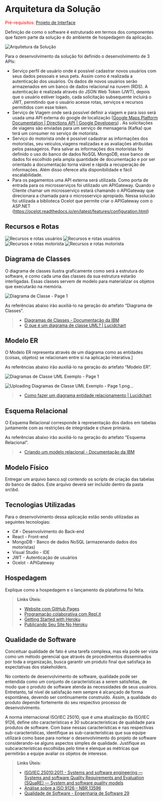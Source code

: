 # Arquitetura da Solução

<span style="color:red">Pré-requisitos: <a href="3-Projeto de Interface.md"> Projeto de Interface</a></span>

Definição de como o software é estruturado em termos dos componentes que fazem parte da solução e do ambiente de hospedagem da aplicação.

![Arquitetura da Solução](img/Pet_uber_drawio.png)

Para o desenvolvimento da solução foi definido o desenvolvimento de 3 APIs:
- Serviço perfil de usuário onde é possível cadastrar novos usuários com seus dados pessoais e seus pets. Assim como é realizada a autenticação dos usuários. Os dados de novos usuários serão armazenados em um banco de dados relacional na nuvem (RDS).  A autenticação é realizada através do JSON Web Token (JWT), depois que o usuário estiver logado, cada solicitação subsequente incluirá o JWT, permitindo que o usuário acesse rotas, serviços e recursos permitidos com esse token.
- Serviço de Viagem onde será possível definir a viagem e para isso será usada uma API externa do google de localização ([Google Maps Platform Documentation  |  Directions API  |  Google Developers](https://developers.google.com/maps/documentation/directions)) . As solicitações de viagens são enviadas para um serviço de mensageria (Kafka) que terá um consumer no serviço de motorista.
- Serviço do motorista onde é possível cadastrar as informações dos motoristas, seu veículos,viagens realizadas e as avaliações atribuídas pelos passageiros. Para salvar as informações dos motoristas foi definido o uso do banco de dados NoSQL MongoDB, esse banco de dados foi escolhido pela ampla quantidade de documentação e por ser orientado a documentação torna viável e rápida a recuperação de informações. Além disso oferece alta disponibilidade e fácil escalabilidade.
- Para os pagamentos uma API externa será utilizada.
Como porta de entrada para os microsserviços foi utilizado um APIGateway. Quando o Cliente chamar um microsserviço estará chamando o APIGateway que direcionara a chamada para o microsserviço apropiado. Nessa solucão foi utilizada a biblioteca Ocelot que permite criar o APIGateway com o ASP.NET (https://ocelot.readthedocs.io/en/latest/features/configuration.html)

## Recursos e Rotas
![Recursos e rotas usuários](img/swagger_usuario_1.PNG)
![Recursos e rotas usuários](img/swagger_usuario_2.PNG)
![Recursos e rotas motorista](img/swagger_motorista_1.PNG)
![Recursos e rotas motorista](img/swagger_motorista_2.PNG)
## Diagrama de Classes

O diagrama de classes ilustra graficamente como será a estrutura do software, e como cada uma das classes da sua estrutura estarão interligadas. Essas classes servem de modelo para materializar os objetos que executarão na memória.

![Diagrama de Classe - Page 1](https://user-images.githubusercontent.com/81395957/196066793-85ad2716-3dbf-49dc-8f70-a60558837cbc.png)


As referências abaixo irão auxiliá-lo na geração do artefato “Diagrama de Classes”.

> - [Diagramas de Classes - Documentação da IBM](https://www.ibm.com/docs/pt-br/rational-soft-arch/9.6.1?topic=diagrams-class)
> - [O que é um diagrama de classe UML? | Lucidchart](https://www.lucidchart.com/pages/pt/o-que-e-diagrama-de-classe-uml)



## Modelo ER

O Modelo ER representa através de um diagrama como as entidades (coisas, objetos) se relacionam entre si na aplicação interativa.]

As referências abaixo irão auxiliá-lo na geração do artefato “Modelo ER”.

![Diagramas de Classe UML Exemplo - Page 1](https://user-images.githubusercontent.com/81395957/196066778-e7a547ca-3ca7-4470-b19f-1b2836ba0653.png)


![Uploading Diagramas de Classe UML Exemplo - Page 1.png…]()



> - [Como fazer um diagrama entidade relacionamento | Lucidchart](https://www.lucidchart.com/pages/pt/como-fazer-um-diagrama-entidade-relacionamento)

## Esquema Relacional

O Esquema Relacional corresponde à representação dos dados em tabelas juntamente com as restrições de integridade e chave primária.
 
As referências abaixo irão auxiliá-lo na geração do artefato “Esquema Relacional”.

> - [Criando um modelo relacional - Documentação da IBM](https://www.ibm.com/docs/pt-br/cognos-analytics/10.2.2?topic=designer-creating-relational-model)

## Modelo Físico

Entregar um arquivo banco.sql contendo os scripts de criação das tabelas do banco de dados. Este arquivo deverá ser incluído dentro da pasta src\bd.

## Tecnologias Utilizadas

Para o desenvolvimento dessa aplicação estão sendo utilizadas as seguintes tecnologias:

- C# - Desenvolvimento do Back-end
- React - Front-end
- MongoDB - Banco de dados NoSQL (armazenando dados dos motoristas)
- Visual Studio - IDE
- JWT - Autenticação de usuários 
- Ocelot - APIGateway


## Hospedagem

Explique como a hospedagem e o lançamento da plataforma foi feita.

> **Links Úteis**:
>
> - [Website com GitHub Pages](https://pages.github.com/)
> - [Programação colaborativa com Repl.it](https://repl.it/)
> - [Getting Started with Heroku](https://devcenter.heroku.com/start)
> - [Publicando Seu Site No Heroku](http://pythonclub.com.br/publicando-seu-hello-world-no-heroku.html)

## Qualidade de Software

Conceituar qualidade de fato é uma tarefa complexa, mas ela pode ser vista como um método gerencial que através de procedimentos disseminados por toda a organização, busca garantir um produto final que satisfaça às expectativas dos stakeholders.

No contexto de desenvolvimento de software, qualidade pode ser entendida como um conjunto de características a serem satisfeitas, de modo que o produto de software atenda às necessidades de seus usuários. Entretanto, tal nível de satisfação nem sempre é alcançado de forma espontânea, devendo ser continuamente construído. Assim, a qualidade do produto depende fortemente do seu respectivo processo de desenvolvimento.

A norma internacional ISO/IEC 25010, que é uma atualização da ISO/IEC 9126, define oito características e 30 subcaracterísticas de qualidade para produtos de software.
Com base nessas características e nas respectivas sub-características, identifique as sub-características que sua equipe utilizará como base para nortear o desenvolvimento do projeto de software considerando-se alguns aspectos simples de qualidade. Justifique as subcaracterísticas escolhidas pelo time e elenque as métricas que permitirão a equipe avaliar os objetos de interesse.

> **Links Úteis**:
>
> - [ISO/IEC 25010:2011 - Systems and software engineering — Systems and software Quality Requirements and Evaluation (SQuaRE) — System and software quality models](https://www.iso.org/standard/35733.html/)
> - [Análise sobre a ISO 9126 – NBR 13596](https://www.tiespecialistas.com.br/analise-sobre-iso-9126-nbr-13596/)
> - [Qualidade de Software - Engenharia de Software 29](https://www.devmedia.com.br/qualidade-de-software-engenharia-de-software-29/18209/)
